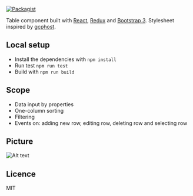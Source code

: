 [![Packagist](https://img.shields.io/packagist/l/doctrine/orm.svg?maxAge=2592000)]()

Table component built with [React][react], [Redux][redux] and [Bootstrap 3][bootstrap]. 
Stylesheet inspired by [gcphost][gcphost].

## Local setup

- Install the dependencies with `npm install`
- Run test `npm run test`
- Build with `npm run build`

## Scope
- Data input by properties
- One-column sorting
- Filtering
- Events on: adding new row, editing row, deleting row and selecting row


## Picture

![Alt text](http://nullgravity.eu/projects/react-bootstrap-table.png)

## Licence

MIT

[bootstrap]: http://getbootstrap.com
[react]: http://facebook.github.io/react/
[redux]: http://redux.js.org/
[gcphost]: http://bootsnipp.com/snippets/featured/table-panel-with-pagination
